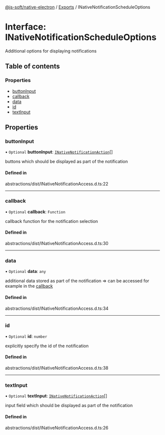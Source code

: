 [@js-soft/native-electron](../README.md) / [Exports](../modules.md) / INativeNotificationScheduleOptions

# Interface: INativeNotificationScheduleOptions

Additional options for displaying notifications

## Table of contents

### Properties

-   [buttonInput](INativeNotificationScheduleOptions.md#buttoninput)
-   [callback](INativeNotificationScheduleOptions.md#callback)
-   [data](INativeNotificationScheduleOptions.md#data)
-   [id](INativeNotificationScheduleOptions.md#id)
-   [textInput](INativeNotificationScheduleOptions.md#textinput)

## Properties

### buttonInput

• `Optional` **buttonInput**: [`INativeNotificationAction`](INativeNotificationAction.md)[]

buttons which should be displayed as part of the notification

#### Defined in

abstractions/dist/INativeNotificationAccess.d.ts:22

---

### callback

• `Optional` **callback**: `Function`

callback function for the notification selection

#### Defined in

abstractions/dist/INativeNotificationAccess.d.ts:30

---

### data

• `Optional` **data**: `any`

additional data stored as part of the notification => can be accessed for example in the [callback](INativeNotificationScheduleOptions.md#callback)

#### Defined in

abstractions/dist/INativeNotificationAccess.d.ts:34

---

### id

• `Optional` **id**: `number`

explicitly specify the id of the notification

#### Defined in

abstractions/dist/INativeNotificationAccess.d.ts:38

---

### textInput

• `Optional` **textInput**: [`INativeNotificationAction`](INativeNotificationAction.md)[]

input field which should be displayed as part of the notification

#### Defined in

abstractions/dist/INativeNotificationAccess.d.ts:26
